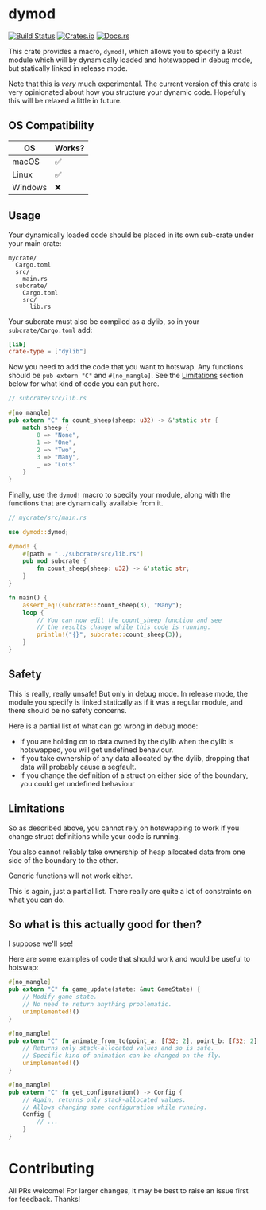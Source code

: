 # dymod

[![Build Status](https://travis-ci.org/mistodon/dymod.svg?branch=master)](https://travis-ci.org/mistodon/dymod)
[![Crates.io](https://img.shields.io/crates/v/dymod.svg)](https://crates.io/crates/dymod)
[![Docs.rs](https://docs.rs/dymod/badge.svg)](https://docs.rs/dymod/0.2.0/dymod/)

This crate provides a macro, `dymod!`, which allows you to specify a Rust module which will by dynamically loaded and hotswapped in debug mode, but statically linked in release mode.

Note that this is _very_ much experimental. The current version of this crate is very opinionated about how you structure your dynamic code. Hopefully this will be relaxed a little in future.


## OS Compatibility

| OS | Works? |
|----|--------|
| macOS |✅|
| Linux |✅|
| Windows |❌|

## Usage

Your dynamically loaded code should be placed in its own sub-crate under your main crate:

```
mycrate/
  Cargo.toml
  src/
    main.rs
  subcrate/
    Cargo.toml
    src/
      lib.rs
```

Your subcrate must also be compiled as a dylib, so in your `subcrate/Cargo.toml` add:

```toml
[lib]
crate-type = ["dylib"]
```

Now you need to add the code that you want to hotswap. Any functions should be `pub extern "C"` and `#[no_mangle]`. See the [Limitations]("#limitations") section below for what kind of code you can put here.

```rust
// subcrate/src/lib.rs

#[no_mangle]
pub extern "C" fn count_sheep(sheep: u32) -> &'static str {
    match sheep {
        0 => "None",
        1 => "One",
        2 => "Two",
        3 => "Many",
        _ => "Lots"
    }
}
```

Finally, use the `dymod!` macro to specify your module, along with the functions that are dynamically available from it.

```rust
// mycrate/src/main.rs

use dymod::dymod;

dymod! {
    #[path = "../subcrate/src/lib.rs"]
    pub mod subcrate {
        fn count_sheep(sheep: u32) -> &'static str;
    }
}

fn main() {
    assert_eq!(subcrate::count_sheep(3), "Many");
    loop {
        // You can now edit the count_sheep function and see
        // the results change while this code is running.
        println!("{}", subcrate::count_sheep(3));
    }
}
```

## Safety

This is really, really unsafe! But only in debug mode. In release mode, the module you specify is linked statically as if it was a regular module, and there should be no safety concerns.

Here is a partial list of what can go wrong in debug mode:

-   If you are holding on to data owned by the dylib when the dylib is hotswapped, you will get undefined behaviour.
-   If you take ownership of any data allocated by the dylib, dropping that data will probably cause a segfault.
-   If you change the definition of a struct on either side of the boundary, you could get undefined behaviour


## Limitations

So as described above, you cannot rely on hotswapping to work if you change struct definitions while your code is running.

You also cannot reliably take ownership of heap allocated data from one side of the boundary to the other.

Generic functions will not work either.

This is again, just a partial list. There really are quite a lot of constraints on what you can do.


## So what is this actually good for then?

I suppose we'll see!

Here are some examples of code that should work and would be useful to hotswap:

```rust
#[no_mangle]
pub extern "C" fn game_update(state: &mut GameState) {
    // Modify game state.
    // No need to return anything problematic.
    unimplemented!()
}

#[no_mangle]
pub extern "C" fn animate_from_to(point_a: [f32; 2], point_b: [f32; 2], time: f32) -> [f32; 2] {
    // Returns only stack-allocated values and so is safe.
    // Specific kind of animation can be changed on the fly.
    unimplemented!()
}

#[no_mangle]
pub extern "C" fn get_configuration() -> Config {
    // Again, returns only stack-allocated values.
    // Allows changing some configuration while running.
    Config {
        // ...
    }
}
```

# Contributing

All PRs welcome! For larger changes, it may be best to raise an issue first for feedback. Thanks!
